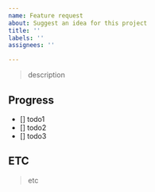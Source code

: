 ```yaml
---
name: Feature request
about: Suggest an idea for this project
title: ''
labels: ''
assignees: ''

---
```


> description

## Progress
- [] todo1
- [] todo2
- [] todo3

## ETC
> etc
